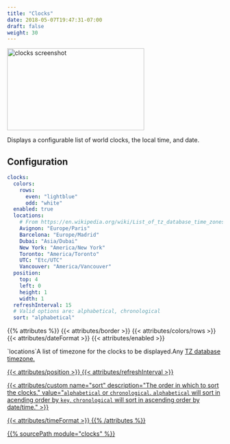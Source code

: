 ```yaml
---
title: "Clocks"
date: 2018-05-07T19:47:31-07:00
draft: false
weight: 30
---
```


<img src="/imgs/modules/clocks.png" class="screenshot" width="320" height="191" alt="clocks screenshot" />

Displays a configurable list of world clocks, the local time, and date.

## Configuration

```yaml
clocks:
  colors:
    rows:
      even: "lightblue"
      odd: "white"
  enabled: true
  locations:
    # From https://en.wikipedia.org/wiki/List_of_tz_database_time_zones
    Avignon: "Europe/Paris"
    Barcelona: "Europe/Madrid"
    Dubai: "Asia/Dubai"
    New York: "America/New York"
    Toronto: "America/Toronto"
    UTC: "Etc/UTC"
    Vancouver: "America/Vancouver"
  position:
    top: 4
    left: 0
    height: 1
    width: 1
  refreshInterval: 15
  # Valid options are: alphabetical, chronological
  sort: "alphabetical"
```

{{% attributes %}}
  {{< attributes/border >}}
  {{< attributes/colors/rows >}}
  {{< attributes/dateFormat >}}
  {{< attributes/enabled >}}

  <tr><td>`locations`</td><td>A list of timezone for the clocks to be displayed.</td><td>Any <a href="https://en.wikipedia.org/wiki/List_of_tz_database_time_zones">TZ database timezone.</td></tr>

  {{< attributes/position >}}
  {{< attributes/refreshInterval >}}

  {{< attributes/custom name="sort" description="The order in which to sort the clocks." value="`alphabetical` or `chronological`. `alphabetical` will sort in acending order by `key`, `chronological` will sort in ascending order by date/time." >}}
  
  {{< attributes/timeFormat >}}
{{% /attributes %}}

{{% sourcePath module="clocks" %}}
